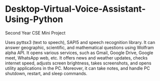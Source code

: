 # Desktop-Virtual-Voice-Assistant-Using-Python
Second Year CSE Mini Project

Uses pyttsx3 (text to speech), SAPI5 and speech recognition library. It can answer geographic, scientific, and mathematical questions using Wolfram alpha API. It opens various services, such as Gmail, Google Drive, Google meet, WhatsApp web, etc. It offers news and weather updates, checks internet speed, adjusts screen brightness, takes screenshots, and opens utility applications in the PC. Moreover, it can take notes, and handle PC shutdown, restart, and sleep commands.
